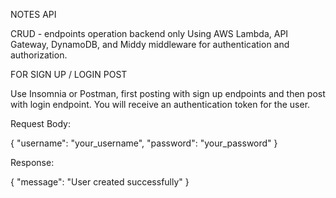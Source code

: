 NOTES API

CRUD - endpoints operation backend only 
Using AWS Lambda, API Gateway, DynamoDB, and Middy middleware for authentication and authorization.

FOR SIGN UP / LOGIN POST

Use Insomnia or Postman, first posting with sign up endpoints and then post with login endpoint.
You will receive an authentication token for the user.

Request Body:

{
  "username": "your_username",
  "password": "your_password"
}

Response:

{
	"message": "User created successfully"
}

